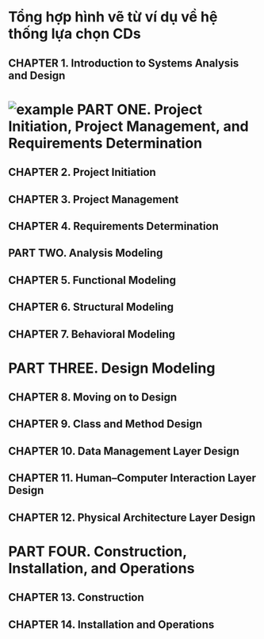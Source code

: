Tổng hợp hình vẽ từ ví dụ về hệ thống lựa chọn CDs
================================================

CHAPTER 1. Introduction to Systems Analysis and Design
------------------------------------------------------
![example](http://example.com)
PART ONE. Project Initiation, Project Management, and Requirements Determination
========================================================================

CHAPTER 2. Project Initiation
-----------------------------

CHAPTER 3. Project Management
-----------------------------

CHAPTER 4. Requirements Determination
-------------------------------------

PART TWO. Analysis Modeling
---------------------------

CHAPTER 5. Functional Modeling
------------------------------

CHAPTER 6. Structural Modeling
------------------------------

CHAPTER 7. Behavioral Modeling
------------------------------

PART THREE. Design Modeling
===========================

CHAPTER 8. Moving on to Design
------------------------------

CHAPTER 9. Class and Method Design
----------------------------------

CHAPTER 10. Data Management Layer Design
----------------------------------------

CHAPTER 11. Human–Computer Interaction Layer Design
---------------------------------------------------

CHAPTER 12. Physical Architecture Layer Design
----------------------------------------------

PART FOUR. Construction, Installation, and Operations
=====================================================

CHAPTER 13. Construction
------------------------

CHAPTER 14. Installation and Operations
---------------------------------------

